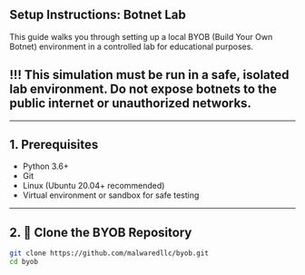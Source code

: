 
## Setup Instructions: Botnet Lab

This guide walks you through setting up a local BYOB (Build Your Own Botnet) environment in a controlled lab for educational purposes.

## !!! This simulation must be run in a safe, isolated lab environment. Do **not** expose botnets to the public internet or unauthorized networks.

---

## 1. Prerequisites
- Python 3.6+
- Git
- Linux (Ubuntu 20.04+ recommended)
- Virtual environment or sandbox for safe testing

---

## 2. 🔄 Clone the BYOB Repository
```bash
git clone https://github.com/malwaredllc/byob.git
cd byob
